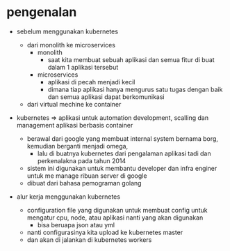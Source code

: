 # pengenalan
- sebelum menggunakan kubernetes
    - dari monolith ke microservices
        - monolith
            - saat kita membuat sebuah aplikasi dan semua fitur di buat dalam 1 aplikasi tersebut
        - microservices
            - aplikasi di pecah menjadi kecil
            - dimana tiap aplikasi hanya mengurus satu tugas dengan baik dan semua aplikasi dapat berkomunikasi
    - dari virtual mechine ke container

- kubernetes => aplikasi untuk automation development, scalling dan management aplikasi berbasis container
    - berawal dari google yang membuat internal system bernama borg, kemudian berganti menjadi omega, 
        - lalu di buatnya kubernetes dari pengalaman aplikasi tadi dan perkenalakna pada tahun 2014
    - sistem ini digunakan untuk membantu developer dan infra enginer untuk me manage ribuan server di google
    - dibuat dari bahasa pemograman golang

- alur kerja menggunakan kubernetes
    - configuration file yang digunakan untuk membuat config untuk mengatur cpu, node, atau aplikasi nanti yang akan digunakan
        - bisa beruapa json atau yml
    - nanti configurasinya kita upload ke kubernetes master
    - dan akan di jalankan di kubernetes workers